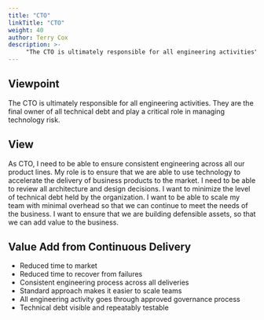 ```yaml
---
title: "CTO"
linkTitle: "CTO"
weight: 40
author: Terry Cox
description: >-
     "The CTO is ultimately responsible for all engineering activities"
---
```

## Viewpoint
The CTO is ultimately responsible for all engineering activities. They are the final owner of all technical debt and play a critical role in managing technology risk.

## View
As CTO, I need to be able to ensure consistent engineering across all our product lines. My role is to ensure that we are able to use technology to accelerate the delivery of business products to the market. I need to be able to review all architecture and design decisions. I want to minimize the level of technical debt held by the organization. I want to be able to scale my team with minimal overhead so that we can continue to meet the needs of the business. I want to ensure that we are building defensible assets, so that we can add value to the business.

## Value Add from Continuous Delivery

- Reduced time to market
- Reduced time to recover from failures
- Consistent engineering process across all deliveries
- Standard approach makes it easier to scale teams
- All engineering activity goes through approved governance process
- Technical debt visible and repeatably testable
